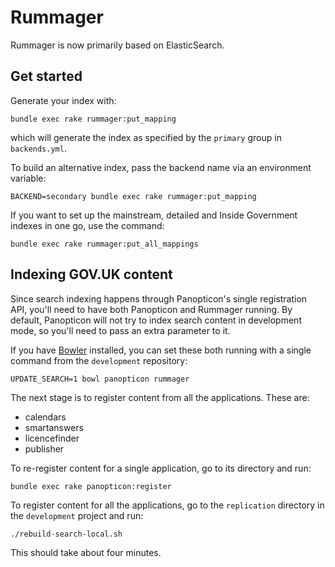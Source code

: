 # Rummager

Rummager is now primarily based on ElasticSearch.

## Get started

Generate your index with:

    bundle exec rake rummager:put_mapping

which will generate the index as specified by the `primary` group in `backends.yml`.

To build an alternative index, pass the backend name via an environment variable:

    BACKEND=secondary bundle exec rake rummager:put_mapping

If you want to set up the mainstream, detailed and Inside Government indexes in
one go, use the command:

    bundle exec rake rummager:put_all_mappings

## Indexing GOV.UK content

Since search indexing happens through Panopticon's single registration API,
you'll need to have both Panopticon and Rummager running. By default, Panopticon
will not try to index search content in development mode, so you'll need to pass
an extra parameter to it.

If you have [Bowler](https://github.com/JordanHatch/bowler) installed, you can
set these both running with a single command from the `development` repository:

    UPDATE_SEARCH=1 bowl panopticon rummager

The next stage is to register content from all the applications. These are:

  * calendars
  * smartanswers
  * licencefinder
  * publisher

To re-register content for a single application, go to its directory and run:

    bundle exec rake panopticon:register

To register content for all the applications, go to the `replication` directory
in the `development` project and run:

    ./rebuild-search-local.sh

This should take about four minutes.
